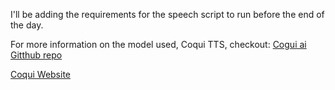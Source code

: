 I'll be adding the requirements for the speech script to run before the end of the day.

For more information on the model used, Coqui TTS, checkout: 
[Cogui ai Gitthub repo](https://github.com/Evahns/TTS)

[Coqui Website](https://coqui.ai/)
